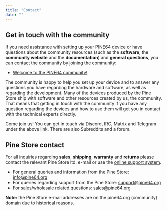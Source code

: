 ```yaml
---
title: "Contact"
date: ""
---
```


## Get in touch with the community

If you need assistance with setting up your PINE64 device or have questions about the community resources (such as the **software**, the **community website** and the **documentation**) and **general questions**, you can contact the community by joining the community:

* [Welcome to the PINE64 community!](/community/)

The community is happy to help you set up your device and to answer any questions you have regarding the hardware and software, as well as regarding the development. Many of the devices produced by the Pine Store ship with software and other resources created by us, the community. That means that getting in touch with the community if you have any question regarding the devices and how to use them will get you in contact with the technical experts directly. 

Come join us! You can get in touch via Discord, IRC, Matrix and Telegram under the above link. There are also Subreddits and a forum.

## Pine Store contact

For all inquiries regarding **sales**, **shipping**, **warranty** and **returns** please contact the relevant Pine Store ltd. e-mail or use the [online support system](https://support.pine64.org/).

* For general queries and information from the Pine Store: info@pine64.org
* For queries regarding support from the Pine Store: support@pine64.org
* For sales/wholesale related questions: sales@pine64.org

**Note:** the Pine Store e-mail addresses are on the pine64.org (community) domain due to historical reasons.